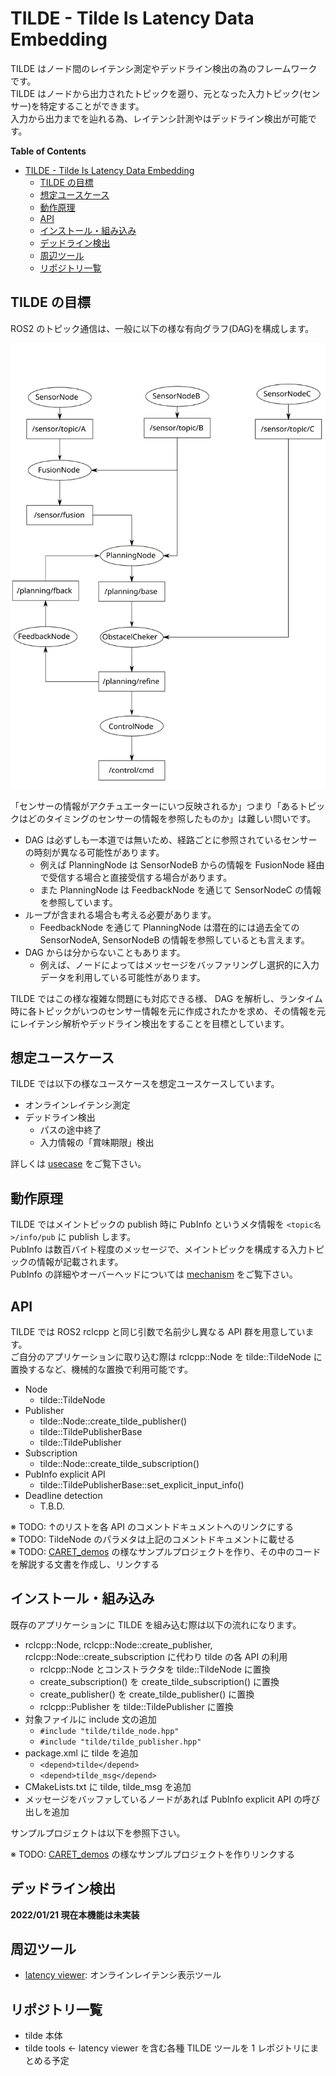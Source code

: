 TILDE - Tilde Is Latency Data Embedding
===

TILDE はノード間のレイテンシ測定やデッドライン検出の為のフレームワークです。  
TILDE はノードから出力されたトピックを遡り、元となった入力トピック(センサー)を特定することができます。  
入力から出力までを辿れる為、レイテンシ計測やはデッドライン検出が可能です。

<!-- markdown-toc start - Don't edit this section. Run M-x markdown-toc-refresh-toc -->
**Table of Contents**

- [TILDE - Tilde Is Latency Data Embedding](#tilde---tilde-is-latency-data-embedding)
    - [TILDE の目標](#tilde-の目標)
    - [想定ユースケース](#想定ユースケース)
    - [動作原理](#動作原理)
    - [API](#api)
    - [インストール・組み込み](#インストール組み込み)
    - [デッドライン検出](#デッドライン検出)
    - [周辺ツール](#周辺ツール)
    - [リポジトリ一覧](#リポジトリ一覧)

<!-- markdown-toc end -->


## TILDE の目標

ROS2 のトピック通信は、一般に以下の様な有向グラフ(DAG)を構成します。

![tilde_dag](./images/tilde_dag.svg)


「センサーの情報がアクチュエーターにいつ反映されるか」つまり「あるトピックはどのタイミングのセンサーの情報を参照したものか」は難しい問いです。
- DAG は必ずしも一本道では無いため、経路ごとに参照されているセンサーの時刻が異なる可能性があります。
  - 例えば PlanningNode は SensorNodeB からの情報を FusionNode 経由で受信する場合と直接受信する場合があります。
  - また PlanningNode は FeedbackNode を通じて SensorNodeC の情報を参照しています。
- ループが含まれる場合も考える必要があります。
  - FeedbackNode を通じて PlanningNode は潜在的には過去全ての SensorNodeA, SensorNodeB の情報を参照しているとも言えます。
- DAG からは分からないこともあります。
  - 例えば、ノードによってはメッセージをバッファリングし選択的に入力データを利用している可能性があります。

TILDE ではこの様な複雑な問題にも対応できる様、 DAG を解析し、ランタイム時に各トピックがいつのセンサー情報を元に作成されたかを求め、その情報を元にレイテンシ解析やデッドライン検出をすることを目標としています。

## 想定ユースケース

TILDE では以下の様なユースケースを想定ユースケースしています。

- オンラインレイテンシ測定
- デッドライン検出
  - パスの途中終了
  - 入力情報の「賞味期限」検出

詳しくは [usecase](./usecase.md) をご覧下さい。

## 動作原理

TILDE ではメイントピックの publish 時に PubInfo というメタ情報を `<topic名>/info/pub` に publish します。  
PubInfo は数百バイト程度のメッセージで、メイントピックを構成する入力トピックの情報が記載されます。  
PubInfo の詳細やオーバーヘッドについては [mechanism](./mechanism.md) をご覧下さい。

## API

TILDE では ROS2 rclcpp と同じ引数で名前少し異なる API 群を用意しています。  
ご自分のアプリケーションに取り込む際は rclcpp::Node を tilde::TildeNode に置換するなど、機械的な置換で利用可能です。

- Node
  - tilde::TildeNode
- Publisher
  - tilde::Node::create_tilde_publisher()
  - tilde::TildePublisherBase
  - tilde::TildePublisher
- Subscription
  - tilde::Node::create_tilde_subscription()
- PubInfo explicit API
  - tilde::TildePublisherBase::set_explicit_input_info()
- Deadline detection
  - T.B.D.

※ TODO: ↑のリストを各 API のコメントドキュメントへのリンクにする  
※ TODO: TildeNode のパラメタは上記のコメントドキュメントに載せる  
※ TODO: [CARET_demos](https://github.com/tier4/CARET_demos) の様なサンプルプロジェクトを作り、その中のコードを解説する文書を作成し、リンクする  

## インストール・組み込み

既存のアプリケーションに TILDE を組み込む際は以下の流れになります。

- rclcpp::Node, rclcpp::Node::create_publisher, rclcpp::Node::create_subscription に代わり tilde の各 API の利用
  - rclcpp::Node とコンストラクタを tilde::TildeNode に置換
  - create_subscription() を create_tilde_subscription() に置換
  - create_publisher() を create_tilde_publisher() に置換
  - rclcpp::Publisher を tilde::TildePublisher に置換
- 対象ファイルに include 文の追加
  - `#include "tilde/tilde_node.hpp"`
  - `#include "tilde/tilde_publisher.hpp"`
- package.xml に tilde を追加
  - `<depend>tilde</depend>`
  - `<depend>tilde_msg</depend>`
- CMakeLists.txt に tilde, tilde_msg を追加
- メッセージをバッファしているノードがあれば PubInfo explicit API の呼び出しを追加

サンプルプロジェクトは以下を参照下さい。

※ TODO: [CARET_demos](https://github.com/tier4/CARET_demos) の様なサンプルプロジェクトを作りリンクする  

## デッドライン検出

**2022/01/21 現在本機能は未実装**

## 周辺ツール

- [latency viewer](./latency_viewer.md): オンラインレイテンシ表示ツール

## リポジトリ一覧

- tilde 本体
- tilde tools ← latency viewer を含む各種 TILDE ツールを 1 レポジトリにまとめる予定
